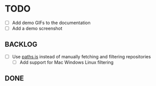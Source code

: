 # TODO

- [ ] Add demo GIFs to the documentation
- [ ] Add a demo screenshot

## BACKLOG

- [ ] Use [paths.js](https://github.com/dracula/draculatheme.com/blob/site/lib/paths.js) instead of manually fetching and filtering repositories
  - [ ] Add support for Mac Windows Linux filtering

## DONE
